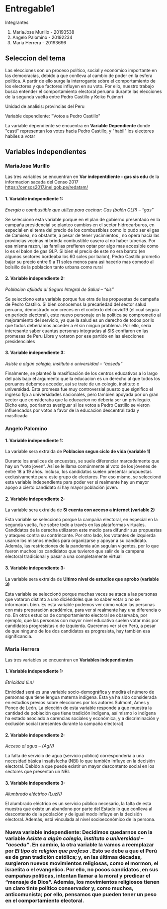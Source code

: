 # Entregable1
Integrantes
1. MariaJose Murillo - 20193538
2. Angelo Palomino - 20192234
3. Maria Herrera - 20193696

## Seleccion del tema
Las elecciones son un proceso político, social y económico importante en las democracias, debido a que conlleva al cambio de poder en la esfera política. A partir de ello surge la interrogante sobre el comportamiento de los electores y que factores influyen en su voto. Por ello, nuestro trabajo busca entender el comportamiento electoral peruano durante las elecciones de la segunda vuelta entre Pedro Castillo y Keiko Fujimori

Unidad de analisis: provincias del Peru

Variable dependiente: "Votos a Pedro Castillo"

La variable dependiente se encuentra en **Variable Dependiente** donde "casti" representan los votos hacia Pedro Castillo, y "habil" los electores habiles a votar

## Variables independientes
### MariaJose Murillo
Las tres variables se encuentran en **Var indepentdiente - gas sis edu** de la informacion sacada del Censo 2017 https://censos2017.inei.gob.pe/redatam/
#### 1. Variable independiente 1:
*Energía o combustible que utiliza para cocinar: Gas (balón GLP) – “gas”*

Se selecciono esta variable porque en el plan de gobierno presentado en la campaña presidencial se planteo cambios en el sector hidrocarburos, en especial en el tema del precio de los combustibles como lo pudo ser el gas de Camisea, no obstante, a pesar de tener yacimientos , no opera hacia las provincias vecinas ni brinda combustible casero al no haber tuberias. Por esa misma razon, las familias prefieren optar por algo mas accesible como lo es el balon de gas GLP. Si bien el precio de este no era barato (en algunos sectores bordeaba los 60 soles por balon), Pedro Castillo prometio bajar su precio entre 9 a 11 soles menos para asi hacerlo mas comodo al bolsillo de la poblacion tanto urbana como rural

#### 2. Variable independiente 2:
*Poblacion afiliada al Seguro Integral de Salud – “sis”*

Se selecciono esta variable porque fue otra de las propuestas de campaña de Pedro Castillo. Si bien conocemos la precariedad del sector salud peruano, demostrado con creces en el contexto del covid19 (el cual seguia en periodo electoral), este nuevo personaje en la politica se comprometio al mejoramiento del servicio, ya que la salud es un derecho de todos por lo que todos deberiamos acceder a el sin ningun problema. Por ello, seria interesante saber cuantas personas integradas al SIS confiaron en las promesas de Peru Libre y votaron por ese partido en las elecciones presidenciales

#### 3. Variable independiente 3:
*Asiste a algún colegio, instituto o universidad – “acsedu”*

Finalmente, se planteó la masificación de los centros educativos a lo largo del país bajo el argumento que la educacion es un derecho al que todos los peruanos debemos acceder, asi se trate de un colegio, instituto o universidad. Esta promesa fue muy controversial puesto que significo el ingreso fijo a universidades nacionales, pero tambien apoyada por un gran sector que consideraba que la educacion no deberia ser un privileguio. Dicho esto, podriamos averiguar si los votos a Pedro Castillo se vieron influencados por votos a favor de la educacion descentralizada y masificada


### Angelo Palomino
#### 1. Variable independiente 1:
La variable sera extraida de **Poblacion segun ciclo de vida (variable 1)**

Durante los analices de encuestas, se suele diferenciar marcadamente que hay un “voto joven”. Así se le llama comúnmente al voto de los jóvenes de entre 18 a 19 años. Incluso, los candidatos suelen presentar propuestas exclusivamente para este grupo de electores. Por eso mismo, se seleccionó esta variable independiente para poder ver si realmente hay un mayor apoyo a cierto candidato si hay mayor población joven. 

#### 2. Variable independiente 2:
La variable sera extraida de **Si cuenta con acceso a internet (variable 2)**

Esta variable se seleccionó porque la campaña electoral, en especial en la segunda vuelta, fue sobre todo a través en las plataformas virtuales. Candidatos de la derecha utilizaron este medio para difundir sus propuestas y ataques contra su contrincante. Por otro lado, los votantes de izquierda usaron los mismos medios para organizarse y apoyar a su candidato. Además, las restricciones de la pandemia aún seguían vigentes, por lo que fueron muchos los candidatos que tuvieron que salir de la campana electoral tradicional y pasar a una completamente virtual

#### 3. Variable independiente 3:
La variable sera extraida de **Ultimo nivel de estudios que aprobo (variable 3)**

Esta variable se seleccionó porque muchas veces se ataca a las personas que votaron distinto a uno diciéndoles que no saber votar o no se informaron. bien. Es esta variable podemos ver cómo votan las personas con más preparación académica, para ver si realmente hay una diferencia o no. En otros estudios de comportamiento electoral se observaba, por ejemplo, que las personas con mayor nivel educativo suelen votar más por candidatos progresistas o de izquierda. Queremos ver si en Perú, a pesar de que ninguno de los dos candidatos es progresista, hay también esa significancia. 

### Maria Herrera
Las tres variables se encuentran en **Variables independientes**
#### 1. Variable independiente 1:
*Etnicidad (Ln)*

Etnicidad será es una variable socio-demográfica y medirá el número de personas que tiene lengua materna indígena. Esta ya ha sido considerada en estudios previos sobre elecciones por los autores Sulmont, Ames y Ponce de León. La elección de esta variable responde a que muestra la cantidad de población que tiene tradición indígena, así mismo lo indígena ha estado asociado a carencias sociales y económica, y a discriminación y exclusión social (presentes durante la campaña electoral)

#### 2. Variable independiente 2:
*Acceso al agua – (AgN)*

La falta de servicio de agua (servicio público) correspondería a una necesidad básica insatisfecha (NBI) lo que también influye en la decisión electoral. Debido a que puede existir un mayor descontento social en los sectores que presentan un NBI.

#### 3. Variable independiente 3:
*Alumbrado eléctrico (LuzN)*

El alumbrado eléctrico es un servicio público necesario, la falta de esta muestra que existe un abandono por parte del Estado lo que conlleva al descontento de la población y de igual modo influye en la decisión electoral.  Además, está vinculada al nivel socioeconómico de la persona. 

### Nueva variable independiente: Decidimos quedarnos con la variable *Asiste a algún colegio, instituto o universidad – “acsedu”*. En cambio, la otra variable la vamos a reemplazar por *El tipo de religión que profesa* . Esto se debe a que el Perú es de gran tradición católica; y, en las últimas décadas,  surgieron nuevos movimientos religiosas, como el mormon, el israelita o el evangelico. Por ello, no pocos candidatos ,en sus campañas políticas, intentan llamar a la moral y predicar el  “mensaje de Dios”. Además, los movimientos religiosos tienen un claro  tinte político conservador y, como muchos, anticomunista; por ello,  pensamos que pueden tener un peso en el comportamiento electoral. 
